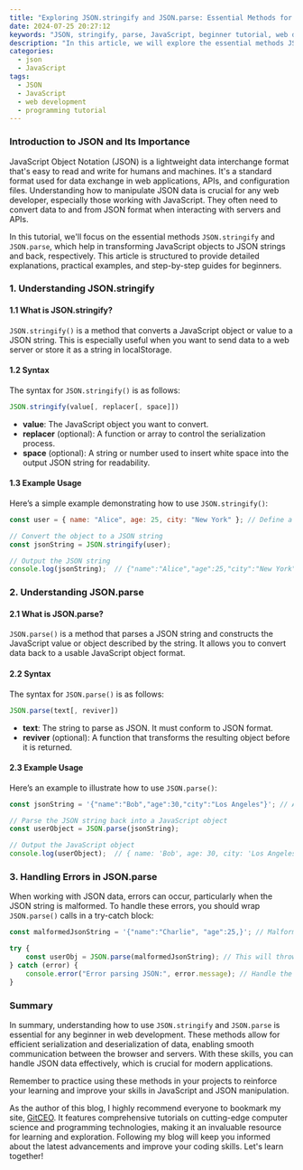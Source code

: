 ```yaml
---
title: "Exploring JSON.stringify and JSON.parse: Essential Methods for Beginners"
date: 2024-07-25 20:27:12
keywords: "JSON, stringify, parse, JavaScript, beginner tutorial, web development"
description: "In this article, we will explore the essential methods JSON.stringify and JSON.parse, which are crucial for handling JSON data in JavaScript. Understand how these methods work, their syntax, and practical examples. By the end of the tutorial, beginners will have a clear understanding of how to manipulate JSON data effectively, a vital skill for modern web development."
categories:
  - json
  - JavaScript
tags:
  - JSON
  - JavaScript
  - web development
  - programming tutorial
---
```


### Introduction to JSON and Its Importance

JavaScript Object Notation (JSON) is a lightweight data interchange format that's easy to read and write for humans and machines. It's a standard format used for data exchange in web applications, APIs, and configuration files. Understanding how to manipulate JSON data is crucial for any web developer, especially those working with JavaScript. They often need to convert data to and from JSON format when interacting with servers and APIs.

In this tutorial, we'll focus on the essential methods `JSON.stringify` and `JSON.parse`, which help in transforming JavaScript objects to JSON strings and back, respectively. This article is structured to provide detailed explanations, practical examples, and step-by-step guides for beginners.

<!-- more -->

### 1. Understanding JSON.stringify

#### 1.1 What is JSON.stringify?

`JSON.stringify()` is a method that converts a JavaScript object or value to a JSON string. This is especially useful when you want to send data to a web server or store it as a string in localStorage.

#### 1.2 Syntax

The syntax for `JSON.stringify()` is as follows:

```javascript
JSON.stringify(value[, replacer[, space]])
```

- **value**: The JavaScript object you want to convert.
- **replacer** (optional): A function or array to control the serialization process.
- **space** (optional): A string or number used to insert white space into the output JSON string for readability.

#### 1.3 Example Usage

Here’s a simple example demonstrating how to use `JSON.stringify()`:

```javascript
const user = { name: "Alice", age: 25, city: "New York" }; // Define a JavaScript object

// Convert the object to a JSON string
const jsonString = JSON.stringify(user);

// Output the JSON string
console.log(jsonString);  // {"name":"Alice","age":25,"city":"New York"}
```

### 2. Understanding JSON.parse

#### 2.1 What is JSON.parse?

`JSON.parse()` is a method that parses a JSON string and constructs the JavaScript value or object described by the string. It allows you to convert data back to a usable JavaScript object format.

#### 2.2 Syntax

The syntax for `JSON.parse()` is as follows:

```javascript
JSON.parse(text[, reviver])
```

- **text**: The string to parse as JSON. It must conform to JSON format.
- **reviver** (optional): A function that transforms the resulting object before it is returned.

#### 2.3 Example Usage

Here’s an example to illustrate how to use `JSON.parse()`:

```javascript
const jsonString = '{"name":"Bob","age":30,"city":"Los Angeles"}'; // A JSON string

// Parse the JSON string back into a JavaScript object
const userObject = JSON.parse(jsonString);

// Output the JavaScript object
console.log(userObject);  // { name: 'Bob', age: 30, city: 'Los Angeles' }
```

### 3. Handling Errors in JSON.parse

When working with JSON data, errors can occur, particularly when the JSON string is malformed. To handle these errors, you should wrap `JSON.parse()` calls in a try-catch block:

```javascript
const malformedJsonString = '{"name":"Charlie", "age":25,}'; // Malformed JSON

try {
    const userObj = JSON.parse(malformedJsonString); // This will throw an error
} catch (error) {
    console.error("Error parsing JSON:", error.message); // Handle the error
}
```

### Summary

In summary, understanding how to use `JSON.stringify` and `JSON.parse` is essential for any beginner in web development. These methods allow for efficient serialization and deserialization of data, enabling smooth communication between the browser and servers. With these skills, you can handle JSON data effectively, which is crucial for modern applications.

Remember to practice using these methods in your projects to reinforce your learning and improve your skills in JavaScript and JSON manipulation.

As the author of this blog, I highly recommend everyone to bookmark my site, [GitCEO](https://gitceo.com). It features comprehensive tutorials on cutting-edge computer science and programming technologies, making it an invaluable resource for learning and exploration. Following my blog will keep you informed about the latest advancements and improve your coding skills. Let's learn together!